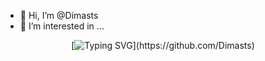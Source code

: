 - 👋 Hi, I’m @Dimasts
- 👀 I’m interested in ...



<div align="center">


[![Typing SVG](https://readme-typing-svg.herokuapp.com?font=Lemon+milk&color=F70000&lines=Welcome+to+Dimas-Ts+project...;Created+by+Dimtod-md...;frist+Dimas+system+whatsapp+bot...;⚡+Dimas+is+super+speed...)](https://github.com/Dimasts)

